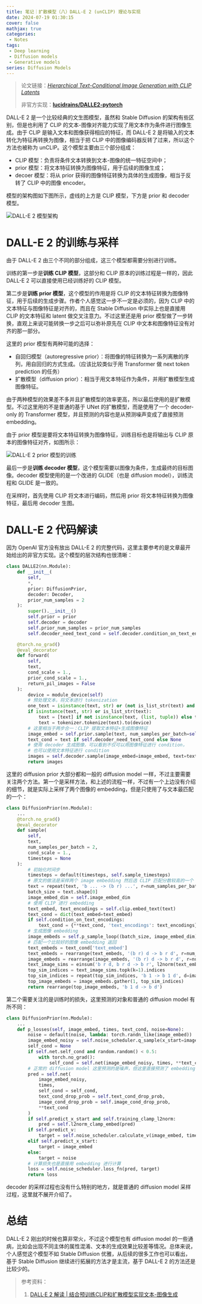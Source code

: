```yaml
---
title: 笔记｜扩散模型（八）DALL-E 2 (unCLIP) 理论与实现
date: 2024-07-19 01:30:15
cover: false
mathjax: true
categories:
 - Notes
tags:
 - Deep learning
 - Diffusion models
 - Generative models
series: Diffusion Models
---
```


> 论文链接：*[Hierarchical Text-Conditional Image Generation with CLIP Latents](https://arxiv.org/abs/2204.06125)*
>
> 非官方实现：**[lucidrains/DALLE2-pytorch](https://github.com/lucidrains/DALLE2-pytorch)**

DALL-E 2 是一个比较经典的文生图模型，虽然和 Stable Diffusion 的架构有些区别，但是也利用了 CLIP 的文本-图像对齐能力实现了用文本作为条件进行图像生成。由于 CLIP 是输入文本和图像获得相应的特征，而 DALL-E 2 是将输入的文本转化为特征再转换为图像，相当于把 CLIP 中的图像编码器反转了过来，所以这个方法也被称为 unCLIP。这个模型主要由三个部分组成：

- CLIP 模型：负责将条件文本转换到文本-图像的统一特征空间中；
- prior 模型：将文本特征转换为图像特征，用于后续的图像生成；
- decoer 模型：将从 prior 获得的图像特征转换为具体的生成图像，相当于反转了 CLIP 中的图像 encoder。

模型的架构图如下图所示，虚线的上方是 CLIP 模型，下方是 prior 和 decoder 模型。

![DALL-E 2 模型架构](https://files.hoshinorubii.icu/blog/2024/07/19/dalle-2-framework.jpg)

# DALL-E 2 的训练与采样

由于 DALL-E 2 由三个不同的部分组成，这三个模型都需要分别进行训练。

训练的第一步是**训练 CLIP 模型**，这部分和 CLIP 原本的训练过程是一样的，因此 DALL-E 2 可以直接使用已经训练好的 CLIP 模型。

第二步是**训练 prior 模型**，这个模型的作用是将 CLIP 的文本特征转换为图像特征，用于后续的生成步骤。作者个人感觉这一步不一定是必须的，因为 CLIP 中的文本特征与图像特征是对齐的，而且在 Stable Diffusion 中实际上也是直接用 CLIP 的文本特征和 latent 做交叉注意力。不过这里还是用 prior 模型做了一步转换，直观上来说可能转换一步之后可以弥补原先在 CLIP 中文本和图像特征没有对齐的那一部分。

这里的 prior 模型有两种可能的选择：

- 自回归模型（autoregressive prior）：将图像的特征转换为一系列离散的序列，用自回归的方式生成。（应该比较类似于用 Transformer 做 next token prediction 的任务）
- 扩散模型（diffusion prior）：相当于用文本特征作为条件，并用扩散模型生成图像特征。

由于两种模型的效果差不多并且扩散模型的效率更高，所以最后使用的是扩散模型。不过这里用的不是普通的基于 UNet 的扩散模型，而是使用了一个 decoder-only 的 Transformer 模型，并且预测的内容也是从预测噪声变成了直接预测 embedding。

由于 prior 模型是要将文本特征转换为图像特征，训练目标也是将输出与 CLIP 原本的图像特征对齐，如图所示：

![DALL-E 2 prior 模型的训练](https://files.hoshinorubii.icu/blog/2024/07/19/dalle-2-prior-training.jpg)

最后一步是**训练 decoder 模型**，这个模型需要以图像为条件，生成最终的目标图像。decoder 模型使用的是一个改进的 GLIDE（也是 diffusion model），训练流程和 GLIDE 是一致的。

在采样时，首先使用 CLIP 将文本进行编码，然后用 prior 将文本特征转换为图像特征，最后用 decoder 生图。

# DALL-E 2 代码解读

因为 OpenAI 官方没有放出 DALL-E 2 的完整代码，这里主要参考的是文章最开始给出的非官方实现。这个模型的层次结构也很清晰：

```python
class DALLE2(nn.Module):
    def __init__(
        self,
        *,
        prior: DiffusionPrior,
        decoder: Decoder,
        prior_num_samples = 2
    ):
        super().__init__()
        self.prior = prior
        self.decoder = decoder
        self.prior_num_samples = prior_num_samples
        self.decoder_need_text_cond = self.decoder.condition_on_text_encodings

    @torch.no_grad()
    @eval_decorator
    def forward(
        self,
        text,
        cond_scale = 1.,
        prior_cond_scale = 1.,
        return_pil_images = False
    ):
        device = module_device(self)
        # 预处理文本，将文本进行 tokenization
        one_text = isinstance(text, str) or (not is_list_str(text) and text.shape[0] == 1)
        if isinstance(text, str) or is_list_str(text):
            text = [text] if not isinstance(text, (list, tuple)) else text
            text = tokenizer.tokenize(text).to(device)
        # 这里相当于两步合一：CLIP 提取文本特征+生成图像特征
        image_embed = self.prior.sample(text, num_samples_per_batch=self.prior_num_samples, cond_scale=prior_cond_scale)
        text_cond = text if self.decoder_need_text_cond else None
        # 使用 decoder 生成图像，可以看到不仅可以用图像特征进行 condition，
        # 也可以使用文本特征进行 condition
        images = self.decoder.sample(image_embed=image_embed, text=text_cond, cond_scale=cond_scale)
        return images
```

这里的 diffusion prior 大部分都和一般的 diffusion model 一样，不过主要需要关注两个方法。第一个是采样方法，和上述的流程一样，不过有一个上边没有介绍的细节，就是实际上采样了两个图像的 embedding，但是只使用了与文本最匹配的一个：

```python
class DiffusionPrior(nn.Module):
    ...
    @torch.no_grad()
    @eval_decorator
    def sample(
        self,
        text,
        num_samples_per_batch = 2,
        cond_scale = 1.,
        timesteps = None
    ):
        # 初始化时间步
        timesteps = default(timesteps, self.sample_timesteps)
        # 原文的做法是采样两个 image embedding 然后选 CLIP 匹配分数较高的一个
        text = repeat(text, 'b ... -> (b r) ...', r=num_samples_per_batch)
        batch_size = text.shape[0]
        image_embed_dim = self.image_embed_dim
        # 使用 CLIP 进行 embedding
        text_embed, text_encodings = self.clip.embed_text(text)
        text_cond = dict(text_embed=text_embed)
        if self.condition_on_text_encodings:
            text_cond = {**text_cond, 'text_encodings': text_encodings}
        # 生成图像 embedding
        image_embeds = self.p_sample_loop((batch_size, image_embed_dim), text_cond=text_cond, cond_scale=cond_scale, timesteps=timesteps)
        # 匹配一个比较好的图像 embedding 返回
        text_embeds = text_cond['text_embed']
        text_embeds = rearrange(text_embeds, '(b r) d -> b r d', r=num_samples_per_batch)
        image_embeds = rearrange(image_embeds, '(b r) d -> b r d', r=num_samples_per_batch)
        text_image_sims = einsum('b r d, b r d -> b r', l2norm(text_embeds), l2norm(image_embeds))
        top_sim_indices = text_image_sims.topk(k=1).indices
        top_sim_indices = repeat(top_sim_indices, 'b 1 -> b 1 d', d=image_embed_dim)
        top_image_embeds = image_embeds.gather(1, top_sim_indices)
        return rearrange(top_image_embeds, 'b 1 d -> b d')
```

第二个需要关注的是训练时的损失，这里预测的对象和普通的 diffusion model 有所不同：

```python
class DiffusionPrior(nn.Module):
    ...
    def p_losses(self, image_embed, times, text_cond, noise=None):
        noise = default(noise, lambda: torch.randn_like(image_embed))
        image_embed_noisy = self.noise_scheduler.q_sample(x_start=image_embed, t=times, noise=noise)
        self_cond = None
        if self.net.self_cond and random.random() < 0.5:
            with torch.no_grad():
                self_cond = self.net(image_embed_noisy, times, **text_cond).detach()
        # 正常的 diffusion model 这里预测的是噪声，但这里直接预测了 embedding
        pred = self.net(
            image_embed_noisy,
            times,
            self_cond = self_cond,
            text_cond_drop_prob = self.text_cond_drop_prob,
            image_cond_drop_prob = self.image_cond_drop_prob,
            **text_cond
        )
        if self.predict_x_start and self.training_clamp_l2norm:
            pred = self.l2norm_clamp_embed(pred)
        if self.predict_v:
            target = self.noise_scheduler.calculate_v(image_embed, times, noise)
        elif self.predict_x_start:
            target = image_embed
        else:
            target = noise
        # 计算损失也是直接用 embedding 进行计算
        loss = self.noise_scheduler.loss_fn(pred, target)
        return loss
```

decoder 的采样过程也没有什么特别的地方，就是普通的 diffusion model 采样过程，这里就不展开介绍了。

# 总结

DALL-E 2 刚出的时候也算非常火，不过这个模型也有 diffusion model 的一些通病，比如会出现不同主体的属性混淆、文本的生成效果比较差等情况。总体来说，个人感觉这个模型不如 Stable Diffusion 优雅，从后续的很多工作也可以看出，基于 Stable Diffusion 继续进行拓展的方法才是主流，基于 DALL-E 2 的方法还是比较少的。

> 参考资料：
>
> 1. [DALL·E 2 解读 | 结合预训练CLIP和扩散模型实现文本-图像生成](https://zhuanlan.zhihu.com/p/526438544)